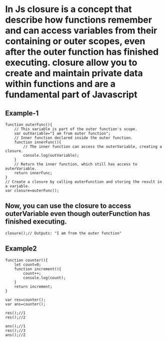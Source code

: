 # In Js closure is a concept that describe how functions remember and can access variables  from their containing or outer scopes, even after the outer function has finished executing. closure allow you to create and maintain private data within functions and are a fundamental part of Javascript 


## Example-1
```
function outerFunc(){
    // This variable is part of the outer function's scope.
    var outVariable="I am from outer function";
    // Inner function declared inside the outer function.
    function innerFunc(){
        // The inner function can access the outerVariable, creating a closure.
        console.log(outVariable);
    }
    // Return the inner function, which still has access to outerVariable.
    return innerFunc;
}
// Create a closure by calling outerFunction and storing the result in a variable.
var closure=outerFunc();
```
## Now, you can use the closure to access outerVariable even though outerFunction has finished executing.
```
closure();// Outputs: "I am from the outer function"

```


## Example2

```
function counter(){
    let count=0;
    function increment(){
        count++;
        console.log(count);
    }
    return increment;
}

var res=counter();
var ans=counter();

res();//1
res();//2

ans();//1
res();//3
ans();//2
```
